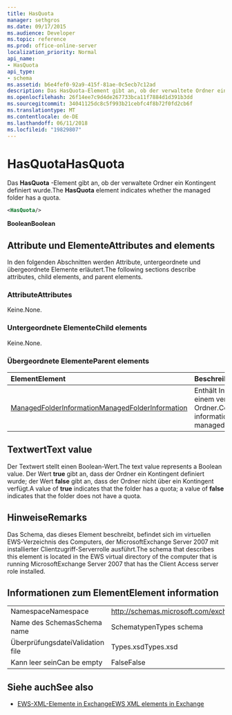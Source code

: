 ```yaml
---
title: HasQuota
manager: sethgros
ms.date: 09/17/2015
ms.audience: Developer
ms.topic: reference
ms.prod: office-online-server
localization_priority: Normal
api_name:
- HasQuota
api_type:
- schema
ms.assetid: b6e4fef0-92a9-415f-81ae-0c5ecb7c12ad
description: Das HasQuota-Element gibt an, ob der verwaltete Ordner ein Kontingent definiert wurde.
ms.openlocfilehash: 26f14ee7c9d4de267733bca11f7884d1d391b3dd
ms.sourcegitcommit: 34041125dc8c5f993b21cebfc4f8b72f0fd2cb6f
ms.translationtype: MT
ms.contentlocale: de-DE
ms.lasthandoff: 06/11/2018
ms.locfileid: "19829807"
---
```

# <a name="hasquota"></a><span data-ttu-id="97829-103">HasQuota</span><span class="sxs-lookup"><span data-stu-id="97829-103">HasQuota</span></span>

<span data-ttu-id="97829-104">Das **HasQuota** -Element gibt an, ob der verwaltete Ordner ein Kontingent definiert wurde.</span><span class="sxs-lookup"><span data-stu-id="97829-104">The **HasQuota** element indicates whether the managed folder has a quota.</span></span> 
  
```xml
<HasQuota/>
```

 <span data-ttu-id="97829-105">**Boolean**</span><span class="sxs-lookup"><span data-stu-id="97829-105">**Boolean**</span></span>
## <a name="attributes-and-elements"></a><span data-ttu-id="97829-106">Attribute und Elemente</span><span class="sxs-lookup"><span data-stu-id="97829-106">Attributes and elements</span></span>

<span data-ttu-id="97829-107">In den folgenden Abschnitten werden Attribute, untergeordnete und übergeordnete Elemente erläutert.</span><span class="sxs-lookup"><span data-stu-id="97829-107">The following sections describe attributes, child elements, and parent elements.</span></span>
  
### <a name="attributes"></a><span data-ttu-id="97829-108">Attribute</span><span class="sxs-lookup"><span data-stu-id="97829-108">Attributes</span></span>

<span data-ttu-id="97829-109">Keine.</span><span class="sxs-lookup"><span data-stu-id="97829-109">None.</span></span>
  
### <a name="child-elements"></a><span data-ttu-id="97829-110">Untergeordnete Elemente</span><span class="sxs-lookup"><span data-stu-id="97829-110">Child elements</span></span>

<span data-ttu-id="97829-111">Keine.</span><span class="sxs-lookup"><span data-stu-id="97829-111">None.</span></span>
  
### <a name="parent-elements"></a><span data-ttu-id="97829-112">Übergeordnete Elemente</span><span class="sxs-lookup"><span data-stu-id="97829-112">Parent elements</span></span>

|<span data-ttu-id="97829-113">**Element**</span><span class="sxs-lookup"><span data-stu-id="97829-113">**Element**</span></span>|<span data-ttu-id="97829-114">**Beschreibung**</span><span class="sxs-lookup"><span data-stu-id="97829-114">**Description**</span></span>|
|:-----|:-----|
|[<span data-ttu-id="97829-115">ManagedFolderInformation</span><span class="sxs-lookup"><span data-stu-id="97829-115">ManagedFolderInformation</span></span>](managedfolderinformation.md) <br/> |<span data-ttu-id="97829-116">Enthält Informationen zu einem verwalteten Ordner.</span><span class="sxs-lookup"><span data-stu-id="97829-116">Contains information about a managed folder.</span></span>  <br/> |
   
## <a name="text-value"></a><span data-ttu-id="97829-117">Textwert</span><span class="sxs-lookup"><span data-stu-id="97829-117">Text value</span></span>

<span data-ttu-id="97829-118">Der Textwert stellt einen Boolean-Wert.</span><span class="sxs-lookup"><span data-stu-id="97829-118">The text value represents a Boolean value.</span></span> <span data-ttu-id="97829-119">Der Wert **true** gibt an, dass der Ordner ein Kontingent definiert wurde; der Wert **false** gibt an, dass der Ordner nicht über ein Kontingent verfügt.</span><span class="sxs-lookup"><span data-stu-id="97829-119">A value of **true** indicates that the folder has a quota; a value of **false** indicates that the folder does not have a quota.</span></span> 
  
## <a name="remarks"></a><span data-ttu-id="97829-120">Hinweise</span><span class="sxs-lookup"><span data-stu-id="97829-120">Remarks</span></span>

<span data-ttu-id="97829-121">Das Schema, das dieses Element beschreibt, befindet sich im virtuellen EWS-Verzeichnis des Computers, der MicrosoftExchange Server 2007 mit installierter Clientzugriff-Serverrolle ausführt.</span><span class="sxs-lookup"><span data-stu-id="97829-121">The schema that describes this element is located in the EWS virtual directory of the computer that is running MicrosoftExchange Server 2007 that has the Client Access server role installed.</span></span>
  
## <a name="element-information"></a><span data-ttu-id="97829-122">Informationen zum Element</span><span class="sxs-lookup"><span data-stu-id="97829-122">Element information</span></span>

|||
|:-----|:-----|
|<span data-ttu-id="97829-123">Namespace</span><span class="sxs-lookup"><span data-stu-id="97829-123">Namespace</span></span>  <br/> |http://schemas.microsoft.com/exchange/services/2006/types  <br/> |
|<span data-ttu-id="97829-124">Name des Schemas</span><span class="sxs-lookup"><span data-stu-id="97829-124">Schema name</span></span>  <br/> |<span data-ttu-id="97829-125">Schematypen</span><span class="sxs-lookup"><span data-stu-id="97829-125">Types schema</span></span>  <br/> |
|<span data-ttu-id="97829-126">Überprüfungsdatei</span><span class="sxs-lookup"><span data-stu-id="97829-126">Validation file</span></span>  <br/> |<span data-ttu-id="97829-127">Types.xsd</span><span class="sxs-lookup"><span data-stu-id="97829-127">Types.xsd</span></span>  <br/> |
|<span data-ttu-id="97829-128">Kann leer sein</span><span class="sxs-lookup"><span data-stu-id="97829-128">Can be empty</span></span>  <br/> |<span data-ttu-id="97829-129">False</span><span class="sxs-lookup"><span data-stu-id="97829-129">False</span></span>  <br/> |
   
## <a name="see-also"></a><span data-ttu-id="97829-130">Siehe auch</span><span class="sxs-lookup"><span data-stu-id="97829-130">See also</span></span>



- [<span data-ttu-id="97829-131">EWS-XML-Elemente in Exchange</span><span class="sxs-lookup"><span data-stu-id="97829-131">EWS XML elements in Exchange</span></span>](ews-xml-elements-in-exchange.md)

